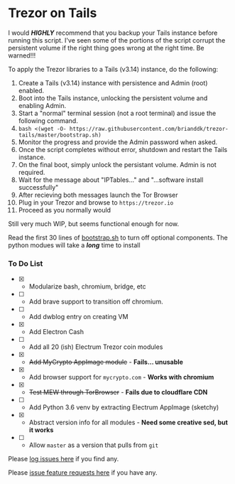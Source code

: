 # Trezor on Tails

I would ***HIGHLY*** recommend that you backup your Tails instance before running this script.  I've seen some of the portions of the script corrupt the persistent volume if the right thing goes wrong at the right time.  Be warned!!!

To apply the Trezor libraries to a Tails (v3.14) instance, do the following:

1. Create a Tails (v3.14) instance with persistence and Admin (root) enabled.
2. Boot into the Tails instance, unlocking the persistent volume and enabling Admin.
3. Start a "normal" terminal session (not a root terminal) and issue the following command.
4. `bash <(wget -O- https://raw.githubusercontent.com/brianddk/trezor-tails/master/bootstrap.sh)`
5. Monitor the progress and provide the Admin password when asked.
6. Once the script completes without error, shutdown and restart the Tails instance.
7. On the final boot, simply unlock the persistant volume.  Admin is not required.
8. Wait for the message about "IPTables..." and "...software install successfully"
9. After recieving both messages launch the Tor Browser
10. Plug in your Trezor and browse to `https://trezor.io`
11. Proceed as you normally would

Still very much WIP, but seems functional enough for now.

Read the first 30 lines of [bootstrap.sh](https://github.com/brianddk/trezor-tails/blob/master/bootstrap.sh) to turn off optional components.  The python modues will take a ***long*** time to install

### To Do List

- [x] - Modularize bash, chromium, bridge, etc
- [ ] - Add brave support to transition off chromium.
- [ ] - Add dwblog entry on creating VM
- [x] - Add Electron Cash
- [ ] - Add all 20 (ish) Electrum Trezor coin modules
- [x] - ~~Add MyCrypto AppImage module~~ - **Fails... unusable**
- [x] - Add browser support for `mycrypto.com` - **Works with chromium**
- [x] - ~~Test MEW through TorBrowser~~ - **Fails due to cloudflare CDN**
- [ ] - Add Python 3.6 venv by extracting Electrum AppImage (sketchy)
- [x] - Abstract version info for all modules - **Need some creative sed, but it works**
- [ ] - Allow `master` as a version that pulls from `git`

Please [log issues here](https://github.com/brianddk/trezor-tails/issues/new) if you find any.

Please [issue feature requests here](https://github.com/brianddk/trezor-tails/issues/new) if you have any.
